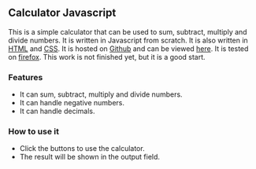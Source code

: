 ## Calculator Javascript

This is a simple calculator that can be used to sum, subtract, multiply and divide numbers.
It is written in Javascript from scratch.
It is also written in [HTML](https://www.w3schools.com/html/html_forms.asp) and [CSS](https://www.w3schools.com/css/css_forms.asp).
It is hosted on [Github](https://github.com/nibor51/simple-calculator) and can be viewed [here](https://nibor51.github.io/simple-calculator/).
It is tested on [firefox](https://www.mozilla.org/en-US/firefox/new/).
This work is not finished yet, but it is a good start.

### Features
- It can sum, subtract, multiply and divide numbers.
- It can handle negative numbers.
- It can handle decimals.

### How to use it
- Click the buttons to use the calculator.
- The result will be shown in the output field.
